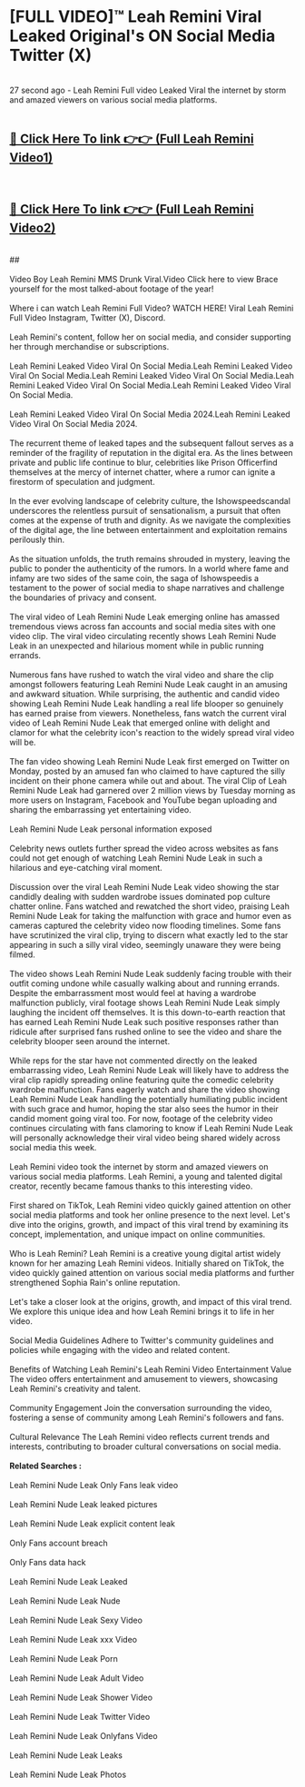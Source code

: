 # [FULL VIDEO]™ Leah Remini Viral Leaked Original's ON Social Media Twitter (X) <br>
<br>
27 second ago - Leah Remini Full video Leaked Viral the internet by storm and amazed viewers on various social media platforms.<br>

 <br>

##  <a href="https://play.123hd.live?title=Full Leah_Remini&ref=git">🔴 Click Here To link 👉👉 (Full Leah Remini Video1)</a><br>
  <br>

##  <a href="https://play.123hd.live?title=Full Leah_Remini&ref=git">🔴 Click Here To link 👉👉 (Full Leah Remini Video2)</a><br>
  <br>
  ##


  <br>

  <br>
Video Boy Leah Remini MMS Drunk Viral.Video Click here to view Brace yourself for the most talked-about footage of the year!
<br><br>
Where i can watch Leah Remini Full Video? WATCH HERE! Viral Leah Remini Full Video Instagram, Twitter (X), Discord.
<br><br>
Leah Remini's content, follow her on social media, and consider supporting her through merchandise or subscriptions.
<br><br>
Leah Remini Leaked Video Viral On Social Media.Leah Remini Leaked Video Viral On Social Media.Leah Remini Leaked Video Viral On Social Media.Leah Remini Leaked Video Viral On Social Media.Leah Remini Leaked Video Viral On Social Media.
<br><br>
Leah Remini Leaked Video Viral On Social Media 2024.Leah Remini Leaked Video Viral On Social Media 2024.
<br><br>
The recurrent theme of leaked tapes and the subsequent fallout serves as a reminder of the fragility of reputation in the digital era. As the lines between private and public life continue to blur, celebrities like Prison Officerfind themselves at the mercy of internet chatter, where a rumor can ignite a firestorm of speculation and judgment.
<br><br>
In the ever evolving landscape of celebrity culture, the Ishowspeedscandal underscores the relentless pursuit of sensationalism, a pursuit that often comes at the expense of truth and dignity. As we navigate the complexities of the digital age, the line between entertainment and exploitation remains perilously thin.
<br><br>
As the situation unfolds, the truth remains shrouded in mystery, leaving the public to ponder the authenticity of the rumors. In a world where fame and infamy are two sides of the same coin, the saga of Ishowspeedis a testament to the power of social media to shape narratives and challenge the boundaries of privacy and consent.
<br><br>
The viral video of Leah Remini Nude Leak emerging online has amassed tremendous views across fan accounts and social media sites with one video clip. The viral video circulating recently shows Leah Remini Nude Leak in an unexpected and hilarious moment while in public running errands.
<br><br>
Numerous fans have rushed to watch the viral video and share the clip amongst followers featuring Leah Remini Nude Leak caught in an amusing and awkward situation. While surprising, the authentic and candid video showing Leah Remini Nude Leak handling a real life blooper so genuinely has earned praise from viewers. Nonetheless, fans watch the current viral video of Leah Remini Nude Leak that emerged online with delight and clamor for what the celebrity icon's reaction to the widely spread viral video will be.
<br><br>
The fan video showing Leah Remini Nude Leak first emerged on Twitter on Monday, posted by an amused fan who claimed to have captured the silly incident on their phone camera while out and about. The viral Clip of Leah Remini Nude Leak had garnered over 2 million views by Tuesday morning as more users on Instagram, Facebook and YouTube began uploading and sharing the embarrassing yet entertaining video.
<br><br>
Leah Remini Nude Leak personal information exposed
<br><br>
Celebrity news outlets further spread the video across websites as fans could not get enough of watching Leah Remini Nude Leak in such a hilarious and eye-catching viral moment.
<br><br>
Discussion over the viral Leah Remini Nude Leak video showing the star candidly dealing with sudden wardrobe issues dominated pop culture chatter online. Fans watched and rewatched the short video, praising Leah Remini Nude Leak for taking the malfunction with grace and humor even as cameras captured the celebrity video now flooding timelines. Some fans have scrutinized the viral clip, trying to discern what exactly led to the star appearing in such a silly viral video, seemingly unaware they were being filmed.
<br><br>
The video shows Leah Remini Nude Leak suddenly facing trouble with their outfit coming undone while casually walking about and running errands. Despite the embarrassment most would feel at having a wardrobe malfunction publicly, viral footage shows Leah Remini Nude Leak simply laughing the incident off themselves. It is this down-to-earth reaction that has earned Leah Remini Nude Leak such positive responses rather than ridicule after surprised fans rushed online to see the video and share the celebrity blooper seen around the internet.
<br><br>
While reps for the star have not commented directly on the leaked embarrassing video, Leah Remini Nude Leak will likely have to address the viral clip rapidly spreading online featuring quite the comedic celebrity wardrobe malfunction. Fans eagerly watch and share the video showing Leah Remini Nude Leak handling the potentially humiliating public incident with such grace and humor, hoping the star also sees the humor in their candid moment going viral too. For now, footage of the celebrity video continues circulating with fans clamoring to know if Leah Remini Nude Leak will personally acknowledge their viral video being shared widely across social media this week.
<br><br>
Leah Remini video took the internet by storm and amazed viewers on various social media platforms. Leah Remini, a young and talented digital creator, recently became famous thanks to this interesting video.
<br><br>
First shared on TikTok, Leah Remini video quickly gained attention on other social media platforms and took her online presence to the next level. Let's dive into the origins, growth, and impact of this viral trend by examining its concept, implementation, and unique impact on online communities.
<br><br>
Who is Leah Remini? Leah Remini is a creative young digital artist widely known for her amazing Leah Remini videos. Initially shared on TikTok, the video quickly gained attention on various social media platforms and further strengthened Sophia Rain's online reputation.
<br><br>
Let's take a closer look at the origins, growth, and impact of this viral trend. We explore this unique idea and how Leah Remini brings it to life in her video.
<br><br>
Social Media Guidelines Adhere to Twitter's community guidelines and policies while engaging with the video and related content.
<br><br>
Benefits of Watching Leah Remini's Leah Remini Video Entertainment Value The video offers entertainment and amusement to viewers, showcasing Leah Remini's creativity and talent.
<br><br>
Community Engagement Join the conversation surrounding the video, fostering a sense of community among Leah Remini's followers and fans.
<br><br>
Cultural Relevance The Leah Remini video reflects current trends and interests, contributing to broader cultural conversations on social media.
<br><br>
<strong>Related Searches :</strong>
<br><br>
Leah Remini Nude Leak Only Fans leak video
<br><br>
Leah Remini Nude Leak leaked pictures
<br><br>
Leah Remini Nude Leak explicit content leak
<br><br>
Only Fans account breach
<br><br>
Only Fans data hack
<br><br>
Leah Remini Nude Leak Leaked
<br><br>
Leah Remini Nude Leak Nude
<br><br>
Leah Remini Nude Leak Sexy Video
<br><br>
Leah Remini Nude Leak xxx Video
<br><br>
Leah Remini Nude Leak Porn
<br><br>
Leah Remini Nude Leak Adult Video
<br><br>
Leah Remini Nude Leak Shower Video
<br><br>
Leah Remini Nude Leak Twitter Video
<br><br>
Leah Remini Nude Leak Onlyfans Video
<br><br>
Leah Remini Nude Leak Leaks
<br><br>
Leah Remini Nude Leak Photos